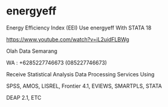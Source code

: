 # energyeff
Energy Efficiency Index (EEI) Use energyeff With STATA 18

https://www.youtube.com/watch?v=iL2uidFLBWg

Olah Data Semarang

WA : +6285227746673 (085227746673)

Receive Statistical Analysis Data Processing Services Using

SPSS, AMOS, LISREL, Frontier 4.1, EVIEWS, SMARTPLS, STATA

DEAP 2.1, ETC
